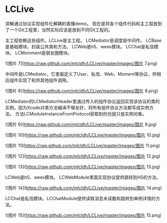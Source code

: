# LCLive
讲解通过协议实现组件化解耦的直播demo。
现在是将各个组件代码和主工程放到了一个Git工程里，当然实际应该是放到不同Git工程的。

主工程依赖这些组件。LCLive是主工程。 LCMediator是调度层中间件。 LCBase是基础模块，封装公共类和方法。 LCWeb是h5、weex模块。 LCChat是私信模块。 LCMomment是朋友圈模块。

![图片 7](https://raw.github.com/mlcldh/LCLive/master/images/图片 7.png)

中间件是LCMediator，它里面定义了User、私信、Web、Moment等协议，供相应组件实现了和供其他组件调用。

![图片 8](https://raw.github.com/mlcldh/LCLive/master/images/图片 8.png)

LCMediator的LCMediatorHeader里通过传入的组件协议返回实现该协议的类的实例。因为Xcode对类方法编译不够友好，将所有组件协议方法都写成实例方法。 方法LCModuleInstanceFromProtocol获取到的也就只是实例对象。

![图片 9](https://raw.github.com/mlcldh/LCLive/master/images/图片 9.jpg)

![图片 10](https://raw.github.com/mlcldh/LCLive/master/images/图片 10.jpg)

![图片 11](https://raw.github.com/mlcldh/LCLive/master/images/图片 11.png)

![图片 12](https://raw.github.com/mlcldh/LCLive/master/images/图片 12.jpg)

![图片 13](https://raw.github.com/mlcldh/LCLive/master/images/图片 13.jpg)

LCWeb是h5、weex模块。 LCWebModule里面实现协议提供跳转到H5的方法。

![图片 14](https://raw.github.com/mlcldh/LCLive/master/images/图片 14.png)

LCChat是私信模块。LCChatModule提供读取消息未读数和跳转到单例详情的方法。

![图片 15](https://raw.github.com/mlcldh/LCLive/master/images/图片 15.png)
